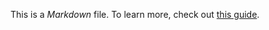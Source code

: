 This is a *Markdown* file. To learn more, check out [this guide](https://daringfireball.net/projects/markdown/basics).